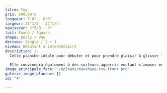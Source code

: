 ```yaml
---
titre: Toy
prix: 990,00 €
longueur: 7'0" - 8'0"
largeur: 21"1/2 - 22"1/4
epaisseur: 2"5/8 - 3"
tail: Round / Square
shape: Belly + Vee
derives: Single / 2 + 1
niveau: Débutant à intermédiaire
description: |-
  Cette planche idéale pour débuter et pour prendre plaisir à glisser facilement sans être gêné par sa longueur.

  Elle conviendra également à des surfeurs aguerris voulant s'amuser en petites conditions ou dans des vagues plus conséquentes aux départs difficiles.
image_principale_face: "/uploads/maxshape-toy-front.png"
galerie_image_planche: []
id: "4"

---
```

